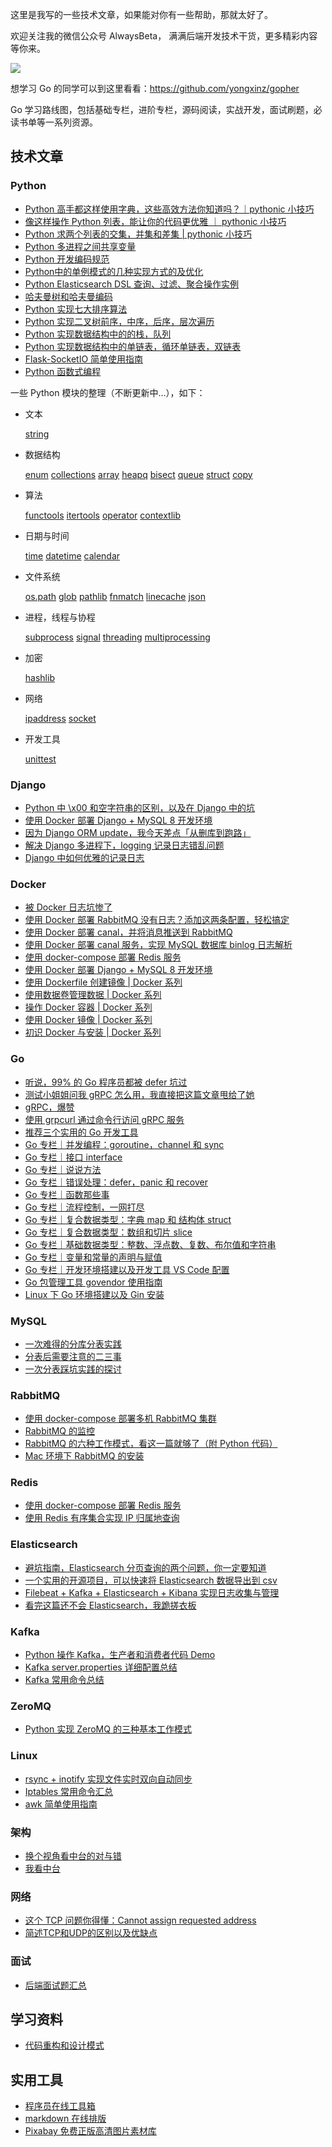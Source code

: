 这里是我写的一些技术文章，如果能对你有一些帮助，那就太好了。

欢迎关注我的微信公众号 AlwaysBeta， 满满后端开发技术干货，更多精彩内容等你来。

![](https://ww1.sinaimg.cn/large/0061a0TTgy1gaqr087j9xj3076076wex.jpg)

想学习 Go 的同学可以到这里看看：https://github.com/yongxinz/gopher

Go 学习路线图，包括基础专栏，进阶专栏，源码阅读，实战开发，面试刷题，必读书单等一系列资源。

## 技术文章

### Python

- [Python 高手都这样使用字典，这些高效方法你知道吗？｜pythonic 小技巧](<https://github.com/yongxinz/tech-blog/blob/master/python/Python%20%E9%AB%98%E6%89%8B%E9%83%BD%E8%BF%99%E6%A0%B7%E4%BD%BF%E7%94%A8%E5%AD%97%E5%85%B8%EF%BC%8C%E8%BF%99%E4%BA%9B%E6%96%B9%E6%B3%95%E4%BD%A0%E9%83%BD%E7%9F%A5%E9%81%93%E5%90%97%EF%BC%9F%EF%BD%9Cpythonic%20%E5%B0%8F%E6%8A%80%E5%B7%A7.md>)
- [像这样操作 Python 列表，能让你的代码更优雅 ｜ pythonic 小技巧](<https://github.com/yongxinz/tech-blog/blob/master/python/%E5%83%8F%E8%BF%99%E6%A0%B7%E6%93%8D%E4%BD%9C%20Python%20%E5%88%97%E8%A1%A8%EF%BC%8C%E8%83%BD%E8%AE%A9%E4%BD%A0%E7%9A%84%E4%BB%A3%E7%A0%81%E6%9B%B4%E4%BC%98%E9%9B%85%20%EF%BD%9C%20pythonic%20%E5%B0%8F%E6%8A%80%E5%B7%A7.md>)
- [Python 求两个列表的交集，并集和差集 | pythonic 小技巧](<https://github.com/yongxinz/tech-blog/blob/master/python/Python%20%E6%B1%82%E4%B8%A4%E4%B8%AA%E5%88%97%E8%A1%A8%E7%9A%84%E4%BA%A4%E9%9B%86%EF%BC%8C%E5%B9%B6%E9%9B%86%E5%92%8C%E5%B7%AE%E9%9B%86%20%20pythonic%20%E5%B0%8F%E6%8A%80%E5%B7%A7.md>)
- [Python 多进程之间共享变量](<https://github.com/yongxinz/tech-blog/blob/master/python/Python 多进程之间共享变量.md>)
- [Python 开发编码规范](<https://github.com/yongxinz/tech-blog/blob/master/python/Python%20%E5%BC%80%E5%8F%91%E7%BC%96%E7%A0%81%E8%A7%84%E8%8C%83.md>)
- [Python中的单例模式的几种实现方式的及优化](https://www.cnblogs.com/huchong/p/8244279.html)
- [Python Elasticsearch DSL 查询、过滤、聚合操作实例](<https://github.com/yongxinz/tech-blog/blob/master/Python%20Elasticsearch%20DSL%20%E6%9F%A5%E8%AF%A2%E3%80%81%E8%BF%87%E6%BB%A4%E3%80%81%E8%81%9A%E5%90%88%E6%93%8D%E4%BD%9C%E5%AE%9E%E4%BE%8B.md>)
- [哈夫曼树和哈夫曼编码](<https://github.com/yongxinz/tech-blog/blob/master/%E5%93%88%E5%A4%AB%E6%9B%BC%E6%A0%91%E5%92%8C%E5%93%88%E5%A4%AB%E6%9B%BC%E7%BC%96%E7%A0%81.md>)
- [Python 实现七大排序算法](<https://github.com/yongxinz/tech-blog/blob/master/python/Python%20%E5%AE%9E%E7%8E%B0%E4%B8%83%E5%A4%A7%E6%8E%92%E5%BA%8F%E7%AE%97%E6%B3%95.md>)
- [Python 实现二叉树前序，中序，后序，层次遍历](<https://github.com/yongxinz/tech-blog/blob/master/python/Python%20%E5%AE%9E%E7%8E%B0%E4%BA%8C%E5%8F%89%E6%A0%91%E5%89%8D%E5%BA%8F%EF%BC%8C%E4%B8%AD%E5%BA%8F%EF%BC%8C%E5%90%8E%E5%BA%8F%EF%BC%8C%E5%B1%82%E6%AC%A1%E9%81%8D%E5%8E%86.md>)
- [Python 实现数据结构中的的栈，队列](<https://github.com/yongxinz/tech-blog/blob/master/python/Python%20%E5%AE%9E%E7%8E%B0%E6%95%B0%E6%8D%AE%E7%BB%93%E6%9E%84%E4%B8%AD%E7%9A%84%E7%9A%84%E6%A0%88%EF%BC%8C%E9%98%9F%E5%88%97.md>)
- [Python 实现数据结构中的单链表，循环单链表，双链表](<https://github.com/yongxinz/tech-blog/blob/master/python/Python%20%E5%AE%9E%E7%8E%B0%E6%95%B0%E6%8D%AE%E7%BB%93%E6%9E%84%E4%B8%AD%E7%9A%84%E5%8D%95%E9%93%BE%E8%A1%A8%EF%BC%8C%E5%BE%AA%E7%8E%AF%E5%8D%95%E9%93%BE%E8%A1%A8%EF%BC%8C%E5%8F%8C%E9%93%BE%E8%A1%A8.md>)
- [Flask-SocketIO 简单使用指南](https://github.com/yongxinz/tech-blog/blob/master/Flask-SocketIO%20%E7%AE%80%E5%8D%95%E4%BD%BF%E7%94%A8%E6%8C%87%E5%8D%97.md)
- [Python 函数式编程](https://github.com/yongxinz/tech-blog/blob/master/Python%20%E5%87%BD%E6%95%B0%E5%BC%8F%E7%BC%96%E7%A8%8B.md)

一些 Python 模块的整理（不断更新中...），如下：

- 文本

  [string](https://github.com/yongxinz/tech-blog/blob/master/python-module/%E6%AF%8F%E5%91%A8%E4%B8%80%E4%B8%AA%20Python%20%E6%A8%A1%E5%9D%97%20string.md)

- 数据结构

  [enum][1]   [collections][2]   [array][3]   [heapq][4]   [bisect][5] [queue][6]   [struct][7] [copy][8]

- 算法

  [functools][9] [itertools][10]       [operator][11] 	[contextlib](https://github.com/yongxinz/tech-blog/blob/master/python-module/%E6%AF%8F%E5%91%A8%E4%B8%80%E4%B8%AA%20Python%20%E6%A8%A1%E5%9D%97%20contextlib.md)

- 日期与时间

  [time][12]   [datetime][13] [calendar][14]

- 文件系统

  [os.path](https://github.com/yongxinz/tech-blog/blob/master/python-module/%E6%AF%8F%E5%91%A8%E4%B8%80%E4%B8%AA%20Python%20%E6%A8%A1%E5%9D%97%20os.path.md)	[glob](https://github.com/yongxinz/tech-blog/blob/master/python-module/%E6%AF%8F%E5%91%A8%E4%B8%80%E4%B8%AA%20Python%20%E6%A8%A1%E5%9D%97%20glob.md)	[pathlib](https://github.com/yongxinz/tech-blog/blob/master/python-module/%E6%AF%8F%E5%91%A8%E4%B8%80%E4%B8%AA%20Python%20%E6%A8%A1%E5%9D%97%20pathlib.md)	[fnmatch](https://github.com/yongxinz/tech-blog/blob/master/python-module/%E6%AF%8F%E5%91%A8%E4%B8%80%E4%B8%AA%20Python%20%E6%A8%A1%E5%9D%97%20fnmatch.md)	[linecache](https://github.com/yongxinz/tech-blog/blob/master/python-module/%E6%AF%8F%E5%91%A8%E4%B8%80%E4%B8%AA%20Python%20%E6%A8%A1%E5%9D%97%20linecache.md)	[json](<https://github.com/yongxinz/tech-blog/blob/master/python-module/%E6%AF%8F%E5%91%A8%E4%B8%80%E4%B8%AA%20Python%20%E6%A8%A1%E5%9D%97%20json.md>)

- 进程，线程与协程

  [subprocess][15]   [signal][16] [threading][17]   [multiprocessing][18]

- 加密

  [hashlib](https://github.com/yongxinz/tech-blog/blob/master/python-module/%E6%AF%8F%E5%91%A8%E4%B8%80%E4%B8%AA%20Python%20%E6%A8%A1%E5%9D%97%20hashlib.md)

- 网络

  [ipaddress][19] [socket][20]

- 开发工具

  [unittest][21]

### Django

- [Python 中 \x00 和空字符串的区别，以及在 Django 中的坑](https://github.com/yongxinz/tech-blog/blob/master/django/Python%20%E4%B8%AD%20x00%20%E5%92%8C%E7%A9%BA%E5%AD%97%E7%AC%A6%E4%B8%B2%E7%9A%84%E5%8C%BA%E5%88%AB%EF%BC%8C%E4%BB%A5%E5%8F%8A%E5%9C%A8%20Django%20%E4%B8%AD%E7%9A%84%E5%9D%91.md)
- [使用 Docker 部署 Django + MySQL 8 开发环境](<https://github.com/yongxinz/tech-blog/blob/master/docker/使用 Docker 部署 Django %2B MySQL 8 开发环境.md>)
- [因为 Django ORM update，我今天差点「从删库到跑路」](<https://github.com/yongxinz/tech-blog/blob/master/django/因为 Django ORM update，我今天差点「从删库到跑路」.md>)
- [解决 Django 多进程下，logging 记录日志错乱问题](<https://github.com/yongxinz/tech-blog/blob/master/django/%E8%A7%A3%E5%86%B3%20Django%20%E5%A4%9A%E8%BF%9B%E7%A8%8B%E4%B8%8B%EF%BC%8Clogging%20%E8%AE%B0%E5%BD%95%E6%97%A5%E5%BF%97%E6%B7%B7%E4%B9%B1%E9%97%AE%E9%A2%98.md>)
- [Django 中如何优雅的记录日志](<https://github.com/yongxinz/tech-blog/blob/master/django/Django%20%E4%B8%AD%E5%A6%82%E4%BD%95%E4%BC%98%E9%9B%85%E7%9A%84%E8%AE%B0%E5%BD%95%E6%97%A5%E5%BF%97.md>)

### Docker

- [被 Docker 日志坑惨了](https://mp.weixin.qq.com/s/3Tkc15dTCEDUAZaZ88pcSQ)
- [使用 Docker 部署 RabbitMQ 没有日志？添加这两条配置，轻松搞定](<https://github.com/yongxinz/tech-blog/blob/master/docker/%E4%BD%BF%E7%94%A8%20Docker%20%E9%83%A8%E7%BD%B2%20RabbitMQ%20%E6%B2%A1%E6%9C%89%E6%97%A5%E5%BF%97%EF%BC%9F%E6%B7%BB%E5%8A%A0%E8%BF%99%E4%B8%A4%E6%9D%A1%E9%85%8D%E7%BD%AE%EF%BC%8C%E8%BD%BB%E6%9D%BE%E6%90%9E%E5%AE%9A.md>)
- [使用 Docker 部署 canal，并将消息推送到 RabbitMQ](<https://github.com/yongxinz/tech-blog/blob/master/docker/%E4%BD%BF%E7%94%A8%20Docker%20%E9%83%A8%E7%BD%B2%20canal%EF%BC%8C%E5%B9%B6%E5%B0%86%E6%B6%88%E6%81%AF%E6%8E%A8%E9%80%81%E5%88%B0%20RabbitMQ.md>)
- [使用 Docker 部署 canal 服务，实现 MySQL 数据库 binlog 日志解析](<https://github.com/yongxinz/tech-blog/blob/master/docker/%E4%BD%BF%E7%94%A8%20Docker%20%E9%83%A8%E7%BD%B2%20canal%20%E6%9C%8D%E5%8A%A1%EF%BC%8C%E5%AE%9E%E7%8E%B0%20MySQL%20%E6%95%B0%E6%8D%AE%E5%BA%93%20binlog%20%E6%97%A5%E5%BF%97%E8%A7%A3%E6%9E%90.md>)
- [使用 docker-compose 部署 Redis 服务](<https://github.com/yongxinz/tech-blog/blob/master/docker/%E4%BD%BF%E7%94%A8%20docker-compose%20%E9%83%A8%E7%BD%B2%20Redis%20%E6%9C%8D%E5%8A%A1.md>)
- [使用 Docker 部署 Django + MySQL 8 开发环境](<https://github.com/yongxinz/tech-blog/blob/master/docker/使用 Docker 部署 Django %2B MySQL 8 开发环境.md>)
- [使用 Dockerfile 创建镜像 | Docker 系列](<https://github.com/yongxinz/tech-blog/blob/master/docker/使用 Dockerfile 创建镜像  Docker 系列.md>)
- [使用数据卷管理数据 | Docker 系列](<https://github.com/yongxinz/tech-blog/blob/master/docker/使用数据卷管理数据  Docker 系列.md>)
- [操作 Docker 容器 | Docker 系列](<https://github.com/yongxinz/tech-blog/blob/master/docker/操作 Docker 容器  Docker 系列.md>)
- [使用 Docker 镜像 | Docker 系列](<https://github.com/yongxinz/tech-blog/blob/master/docker/使用 Docker 镜像  Docker 系列.md>)
- [初识 Docker 与安装 | Docker 系列](<https://github.com/yongxinz/tech-blog/blob/master/docker/初识 Docker 与安装  Docker 系列.md>)

### Go

- [听说，99% 的 Go 程序员都被 defer 坑过](https://mp.weixin.qq.com/s/1T6Z74Wri27Ap8skeJiyWQ)
- [测试小姐姐问我 gRPC 怎么用，我直接把这篇文章甩给了她](https://mp.weixin.qq.com/s/qdI2JqpMq6t2KN1byHaNCQ)
- [gRPC，爆赞](https://mp.weixin.qq.com/s/1Xbca4Dv0akonAZerrChgA)
- [使用 grpcurl 通过命令行访问 gRPC 服务](https://mp.weixin.qq.com/s/GShwcGCopXVmxCKnYf5FhA)
- [推荐三个实用的 Go 开发工具](<https://github.com/yongxinz/gopher/blob/main/blog/01-%E6%8E%A8%E8%8D%90%E4%B8%89%E4%B8%AA%E5%AE%9E%E7%94%A8%E7%9A%84%20Go%20%E5%BC%80%E5%8F%91%E5%B7%A5%E5%85%B7.md>)
- [Go 专栏｜并发编程：goroutine，channel 和 sync](https://mp.weixin.qq.com/s/VG4CSfT2OfxA6nfygWLSyw)
- [Go 专栏｜接口 interface](<https://github.com/yongxinz/gopher/blob/main/sc/09-%E6%8E%A5%E5%8F%A3%20interface.md>)
- [Go 专栏｜说说方法](<https://github.com/yongxinz/gopher/blob/main/sc/08-%E8%AF%B4%E8%AF%B4%E6%96%B9%E6%B3%95.md>)
- [Go 专栏｜错误处理：defer，panic 和 recover](<https://github.com/yongxinz/gopher/blob/main/sc/07-%E9%94%99%E8%AF%AF%E5%A4%84%E7%90%86%EF%BC%9Adefer%EF%BC%8Cpanic%20%E5%92%8C%20recover.md>)
- [Go 专栏｜函数那些事](<https://github.com/yongxinz/gopher/blob/main/sc/06-%E5%87%BD%E6%95%B0%E9%82%A3%E4%BA%9B%E4%BA%8B.md>)
- [Go 专栏｜流程控制，一网打尽](<https://github.com/yongxinz/gopher/blob/main/sc/05-%E6%B5%81%E7%A8%8B%E6%8E%A7%E5%88%B6%EF%BC%8C%E4%B8%80%E7%BD%91%E6%89%93%E5%B0%BD.md>)
- [Go 专栏｜复合数据类型：字典 map 和 结构体 struct](<https://github.com/yongxinz/gopher/blob/main/sc/04-%E5%A4%8D%E5%90%88%E6%95%B0%E6%8D%AE%E7%B1%BB%E5%9E%8B%EF%BC%9A%E5%AD%97%E5%85%B8%20map%20%E5%92%8C%20%E7%BB%93%E6%9E%84%E4%BD%93%20struct.md>)
- [Go 专栏｜复合数据类型：数组和切片 slice](<https://github.com/yongxinz/gopher/blob/main/sc/03-%E5%A4%8D%E5%90%88%E6%95%B0%E6%8D%AE%E7%B1%BB%E5%9E%8B%EF%BC%9A%E6%95%B0%E7%BB%84%E5%92%8C%E5%88%87%E7%89%87%20slice.md>)
- [Go 专栏｜基础数据类型：整数、浮点数、复数、布尔值和字符串](<https://github.com/yongxinz/gopher/blob/main/sc/02-%E5%9F%BA%E7%A1%80%E6%95%B0%E6%8D%AE%E7%B1%BB%E5%9E%8B%EF%BC%9A%E6%95%B4%E6%95%B0%E3%80%81%E6%B5%AE%E7%82%B9%E6%95%B0%E3%80%81%E5%A4%8D%E6%95%B0%E3%80%81%E5%B8%83%E5%B0%94%E5%80%BC%E5%92%8C%E5%AD%97%E7%AC%A6%E4%B8%B2.md>)
- [Go 专栏｜变量和常量的声明与赋值](<https://github.com/yongxinz/gopher/blob/main/sc/01-%E5%8F%98%E9%87%8F%E5%92%8C%E5%B8%B8%E9%87%8F%E7%9A%84%E5%A3%B0%E6%98%8E%E4%B8%8E%E8%B5%8B%E5%80%BC.md>)
- [Go 专栏｜开发环境搭建以及开发工具 VS Code 配置](<https://github.com/yongxinz/gopher/blob/main/sc/00-%E5%BC%80%E5%8F%91%E7%8E%AF%E5%A2%83%E6%90%AD%E5%BB%BA%E4%BB%A5%E5%8F%8A%E5%BC%80%E5%8F%91%E5%B7%A5%E5%85%B7%20VS%20Code%20%E9%85%8D%E7%BD%AE.md>)
- [Go 包管理工具 govendor 使用指南](https://github.com/yongxinz/tech-blog/blob/master/Go%20%E5%8C%85%E7%AE%A1%E7%90%86%E5%B7%A5%E5%85%B7%20govendor%20%E4%BD%BF%E7%94%A8%E6%8C%87%E5%8D%97.md)
- [Linux 下 Go 环境搭建以及 Gin 安装][23]

### MySQL

- [一次难得的分库分表实践](https://crossoverjie.top/2019/07/24/framework-design/sharding-db-03/)
- [分表后需要注意的二三事](https://crossoverjie.top/2019/06/13/framework-design/sharding-db-02/)
- [一次分表踩坑实践的探讨](https://crossoverjie.top/2019/04/16/framework-design/sharding-db/)

### RabbitMQ

- [使用 docker-compose 部署多机 RabbitMQ 集群](<https://github.com/yongxinz/tech-blog/blob/master/rabbitmq/%E4%BD%BF%E7%94%A8%20docker-compose%20%E9%83%A8%E7%BD%B2%20RabbitMQ%20%E9%9B%86%E7%BE%A4.md>)
- [RabbitMQ 的监控](<https://github.com/yongxinz/tech-blog/blob/master/rabbitmq/RabbitMQ%20%E7%9A%84%E7%9B%91%E6%8E%A7.md>)
- [RabbitMQ 的六种工作模式，看这一篇就够了（附 Python 代码）](<https://github.com/yongxinz/tech-blog/blob/master/rabbitmq/RabbitMQ%20%E7%9A%84%E5%85%AD%E7%A7%8D%E5%B7%A5%E4%BD%9C%E6%A8%A1%E5%BC%8F%EF%BC%8C%E7%9C%8B%E8%BF%99%E4%B8%80%E7%AF%87%E5%B0%B1%E5%A4%9F%E4%BA%86%EF%BC%88%E9%99%84%20Python%20%E4%BB%A3%E7%A0%81%EF%BC%89.md>)
- [Mac 环境下 RabbitMQ 的安装](<https://github.com/yongxinz/tech-blog/blob/master/rabbitmq/Mac%20%E7%8E%AF%E5%A2%83%E4%B8%8B%20RabbitMQ%20%E7%9A%84%E5%AE%89%E8%A3%85.md>)

### Redis

- [使用 docker-compose 部署 Redis 服务](<https://github.com/yongxinz/tech-blog/blob/master/docker/%E4%BD%BF%E7%94%A8%20docker-compose%20%E9%83%A8%E7%BD%B2%20Redis%20%E6%9C%8D%E5%8A%A1.md>)
- [使用 Redis 有序集合实现 IP 归属地查询](<https://github.com/yongxinz/tech-blog/blob/master/%E4%BD%BF%E7%94%A8%20Redis%20%E6%9C%89%E5%BA%8F%E9%9B%86%E5%90%88%E5%AE%9E%E7%8E%B0%20IP%20%E5%BD%92%E5%B1%9E%E5%9C%B0%E6%9F%A5%E8%AF%A2.md>)

### Elasticsearch

- [避坑指南，Elasticsearch 分页查询的两个问题，你一定要知道](<https://github.com/yongxinz/tech-blog/blob/master/%E9%81%BF%E5%9D%91%E6%8C%87%E5%8D%97%EF%BC%8CElasticsearch%20%E5%88%86%E9%A1%B5%E6%9F%A5%E8%AF%A2%E7%9A%84%E4%B8%A4%E4%B8%AA%E9%97%AE%E9%A2%98%EF%BC%8C%E4%BD%A0%E4%B8%80%E5%AE%9A%E8%A6%81%E7%9F%A5%E9%81%93.md>)
- [一个实用的开源项目，可以快速将 Elasticsearch 数据导出到 csv](<https://github.com/yongxinz/tech-blog/blob/master/一个实用的开源项目，可以快速将 Elasticsearch 数据导出到 csv.md>)
- [Filebeat + Kafka + Elasticsearch + Kibana 实现日志收集与管理](<https://github.com/yongxinz/tech-blog/blob/master/Filebeat%20%2B%20Kafka%20%2B%20Elasticsearch%20%2B%20Kibana%20%E5%AE%9E%E7%8E%B0%E6%97%A5%E5%BF%97%E6%94%B6%E9%9B%86%E4%B8%8E%E7%AE%A1%E7%90%86.md>)
- [看完这篇还不会 Elasticsearch，我跪搓衣板](https://mp.weixin.qq.com/s?__biz=MzIxMTE0ODU5NQ==&mid=2650238166&idx=1&sn=f93737fbf547b4cbf5249ad6109d3496&chksm=8f5a068ab82d8f9ce9062aa43568c14cf2e167b04827cbfdfe3633862c0fc039a59d78911202&scene=0&xtrack=1#rd)

### Kafka

- [Python 操作 Kafka，生产者和消费者代码 Demo](<https://github.com/yongxinz/tech-blog/blob/master/kafka/Python%20%E6%93%8D%E4%BD%9C%20Kafka%EF%BC%8C%E7%94%9F%E4%BA%A7%E8%80%85%E5%92%8C%E6%B6%88%E8%B4%B9%E8%80%85%E4%BB%A3%E7%A0%81%20Demo.md>)
- [Kafka server.properties 详细配置总结](<https://github.com/yongxinz/tech-blog/blob/master/kafka/Kafka%20server.properties%20%E8%AF%A6%E7%BB%86%E9%85%8D%E7%BD%AE%E6%80%BB%E7%BB%93.md>)
- [Kafka 常用命令总结](<https://github.com/yongxinz/tech-blog/blob/master/kafka/Kafka%20%E5%B8%B8%E7%94%A8%E5%91%BD%E4%BB%A4%E6%80%BB%E7%BB%93.md>)

### ZeroMQ

- [Python 实现 ZeroMQ 的三种基本工作模式](<https://github.com/yongxinz/tech-blog/blob/master/Python%20%E5%AE%9E%E7%8E%B0%20ZeroMQ%20%E7%9A%84%E4%B8%89%E7%A7%8D%E5%9F%BA%E6%9C%AC%E5%B7%A5%E4%BD%9C%E6%A8%A1%E5%BC%8F.md>)

### Linux

- [rsync + inotify 实现文件实时双向自动同步](https://github.com/yongxinz/tech-blog/blob/master/rsync%20%2B%20inotify%20%E5%AE%9E%E7%8E%B0%E6%96%87%E4%BB%B6%E5%AE%9E%E6%97%B6%E5%8F%8C%E5%90%91%E8%87%AA%E5%8A%A8%E5%90%8C%E6%AD%A5.md)
- [Iptables 常用命令汇总](<https://github.com/yongxinz/tech-blog/blob/master/Iptables%20%E5%B8%B8%E7%94%A8%E5%91%BD%E4%BB%A4%E6%B1%87%E6%80%BB.md>)
- [awk 简单使用指南](<https://github.com/yongxinz/tech-blog/blob/master/awk%20%E7%AE%80%E5%8D%95%E4%BD%BF%E7%94%A8%E6%8C%87%E5%8D%97.md>) 

### 架构

- [换个视角看中台的对与错](https://mp.weixin.qq.com/s/HSFltXtFbmg1vKANqdaD-A)
- [我看中台](https://mp.weixin.qq.com/s/fQ98fe3XH6imxzNhwiNaNA)

### 网络

- [这个 TCP 问题你得懂：Cannot assign requested address](https://mp.weixin.qq.com/s/-cThzr5N2w3IEYYf-duCDA)
- [简述TCP和UDP的区别以及优缺点](https://github.com/yongxinz/tech-blog/blob/master/TCP和UDP的一些优缺点和区别.md)

### 面试

- [后端面试题汇总](https://github.com/yongxinz/back-end-interview)

## 学习资料

- [代码重构和设计模式](https://refactoringguru.cn/)

## 实用工具

- [程序员在线工具箱](https://tool.lu/)
- [markdown 在线排版](http://md.aclickall.com/)
- [Pixabay 免费正版高清图片素材库](https://pixabay.com/)

[1]:	https://github.com/yongxinz/tech-blog/blob/master/python-module/%E6%AF%8F%E5%91%A8%E4%B8%80%E4%B8%AA%20Python%20%E6%A8%A1%E5%9D%97%20%20enum.md
[2]:	https://github.com/yongxinz/tech-blog/blob/master/python-module/%E6%AF%8F%E5%91%A8%E4%B8%80%E4%B8%AA%20Python%20%E6%A8%A1%E5%9D%97%20%20collections.md
[3]:	https://github.com/yongxinz/tech-blog/blob/master/python-module/%E6%AF%8F%E5%91%A8%E4%B8%80%E4%B8%AA%20Python%20%E6%A8%A1%E5%9D%97%20%20array.md
[4]:	https://github.com/yongxinz/tech-blog/blob/master/python-module/%E6%AF%8F%E5%91%A8%E4%B8%80%E4%B8%AA%20Python%20%E6%A8%A1%E5%9D%97%20%20heapq.md
[5]:	https://github.com/yongxinz/tech-blog/blob/master/python-module/%E6%AF%8F%E5%91%A8%E4%B8%80%E4%B8%AA%20Python%20%E6%A8%A1%E5%9D%97%20%20bisect.md
[6]:	https://github.com/yongxinz/tech-blog/blob/master/python-module/%E6%AF%8F%E5%91%A8%E4%B8%80%E4%B8%AA%20Python%20%E6%A8%A1%E5%9D%97%20%20Queue.md
[7]:	https://github.com/yongxinz/tech-blog/blob/master/python-module/%E6%AF%8F%E5%91%A8%E4%B8%80%E4%B8%AA%20Python%20%E6%A8%A1%E5%9D%97%20%20struct.md
[8]:	https://github.com/yongxinz/tech-blog/blob/master/python-module/%E6%AF%8F%E5%91%A8%E4%B8%80%E4%B8%AA%20Python%20%E6%A8%A1%E5%9D%97%20%20copy.md
[9]:	https://github.com/yongxinz/tech-blog/blob/master/python-module/%E6%AF%8F%E5%91%A8%E4%B8%80%E4%B8%AA%20Python%20%E6%A8%A1%E5%9D%97%20%20functools.md
[10]:	https://github.com/yongxinz/tech-blog/blob/master/python-module/%E6%AF%8F%E5%91%A8%E4%B8%80%E4%B8%AA%20Python%20%E6%A8%A1%E5%9D%97%20%20itertools.md
[11]:	https://github.com/yongxinz/tech-blog/blob/master/python-module/%E6%AF%8F%E5%91%A8%E4%B8%80%E4%B8%AA%20Python%20%E6%A8%A1%E5%9D%97%20%20operator.md
[12]:	https://github.com/yongxinz/tech-blog/blob/master/python-module/%E6%AF%8F%E5%91%A8%E4%B8%80%E4%B8%AA%20Python%20%E6%A8%A1%E5%9D%97%20%20time.md
[13]:	https://github.com/yongxinz/tech-blog/blob/master/python-module/%E6%AF%8F%E5%91%A8%E4%B8%80%E4%B8%AA%20Python%20%E6%A8%A1%E5%9D%97%20%20datetime.md
[14]:	https://github.com/yongxinz/tech-blog/blob/master/python-module/%E6%AF%8F%E5%91%A8%E4%B8%80%E4%B8%AA%20Python%20%E6%A8%A1%E5%9D%97%20%20calendar.md
[15]:	https://github.com/yongxinz/tech-blog/blob/master/python-module/%E6%AF%8F%E5%91%A8%E4%B8%80%E4%B8%AA%20Python%20%E6%A8%A1%E5%9D%97%20%20subprocess.md
[16]:	https://github.com/yongxinz/tech-blog/blob/master/python-module/%E6%AF%8F%E5%91%A8%E4%B8%80%E4%B8%AA%20Python%20%E6%A8%A1%E5%9D%97%20%20signal.md
[17]:	https://github.com/yongxinz/tech-blog/blob/master/python-module/%E6%AF%8F%E5%91%A8%E4%B8%80%E4%B8%AA%20Python%20%E6%A8%A1%E5%9D%97%20%20threading.md
[18]:	https://github.com/yongxinz/tech-blog/blob/master/python-module/%E6%AF%8F%E5%91%A8%E4%B8%80%E4%B8%AA%20Python%20%E6%A8%A1%E5%9D%97%20%20multiprocessing.md
[19]:	https://github.com/yongxinz/tech-blog/blob/master/python-module/%E6%AF%8F%E5%91%A8%E4%B8%80%E4%B8%AA%20Python%20%E6%A8%A1%E5%9D%97%20%20ipaddress.md
[20]:	https://github.com/yongxinz/tech-blog/blob/master/python-module/%E6%AF%8F%E5%91%A8%E4%B8%80%E4%B8%AA%20Python%20%E6%A8%A1%E5%9D%97%20%20socket.md
[21]:	https://github.com/yongxinz/tech-blog/blob/master/python-module/%E6%AF%8F%E5%91%A8%E4%B8%80%E4%B8%AA%20Python%20%E6%A8%A1%E5%9D%97%20%20unittest.md
[23]:	https://github.com/yongxinz/tech-blog/blob/master/Linux%20%E4%B8%8B%20Go%20%E7%8E%AF%E5%A2%83%E6%90%AD%E5%BB%BA%E4%BB%A5%E5%8F%8A%20Gin%20%E5%AE%89%E8%A3%85.md